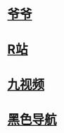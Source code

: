 # [爷爷](https://www.seyeye16.com/)
# [R站](https://eyey.pw/)
# [九视频](https://jiuse001.com/)
# [黑色导航](https://heisedh.xyz/)
